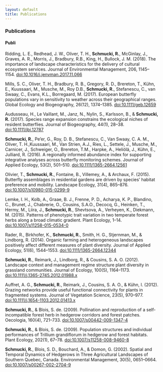 ```yaml
---
layout: default
title: Publications
---
```


### Publications
#### Publi

Ridding, L. E., Redhead, J. W., Oliver, T. H., **Schmucki, R.**, McGinlay, J., Graves, A. R., Morris, J., Bradbury, R.B., King, H., Bullock, J. M. (2018). The importance of landscape characteristics for the delivery of cultural ecosystem services. Journal of Environmental Management, 206, 1145–1154. [doi:10.1016/j.jenvman.2017.11.066](https://doi.org/10.1016/j.jenvman.2017.11.066)

Mills, S. C., Oliver, T. H., Bradbury, R. B., Gregory, R. D., Brereton, T., Kühn, E., Kuussaari, M., Musche, M., Roy D.B., **Schmucki, R.**, Stefanescu, C., van Swaay, C., Evans, K.L., Borregaard, M. (2017). European butterfly populations vary in sensitivity to weather across their geographical ranges. Global Ecology and Biogeography, 26(12), 1374–1385. [doi:10.1111/geb.12659](https://doi.org/10.1111/geb.12659)

Audusseau, H., Le Vaillant, M., Janz, N., Nylin, S., Karlsson, B., & **Schmucki, R.** (2017). Species range expansion constrains the ecological niches of resident butterflies. Journal of Biogeography, 44(1), 28–38. [doi:10.1111/jbi.12787](https://doi.org/10.1111/jbi.12787)

**Schmucki, R.**, Pe’er, G., Roy, D. B., Stefanescu, C., Van Swaay, C. A. M., Oliver, T. H.,Kuussaari, M., Van Strien, A.J., Ries, L., Settele, J., Musche, M., Carnicer, J., Schweiger, O., Brereton, T.M., Harpke, A., Heliölä, J., Kühn, E.,  Julliard, R. (2016). A regionally informed abundance index for supporting integrative analyses across butterfly monitoring schemes. Journal of Applied Ecology, 53(2), 501–510. [doi:10.1111/1365-2664.12561](https://doi.org/10.1111/1365-2664.12561)

Olivier, T., **Schmucki, R.**, Fontaine, B., Villemey, A., & Archaux, F. (2015). Butterfly assemblages in residential gardens are driven by species’ habitat preference and mobility. Landscape Ecology, 31(4), 865–876. [doi:10.1007/s10980-015-0299-9](https://doi.org/10.1007/s10980-015-0299-9)

Lemke, I. H., Kolb, A., Graae, B. J., Frenne, P. D., Acharya, K. P., Blandino, C., Brunet, J., Chabrerie, O., Cousins, S.A.O., Decocq, G., Heinken, T., Hermy, M.,
Liira, J., **Schmucki, R.**, Shevtsova, A., Verheyen, K., Diekmann, M. (2015). Patterns of phenotypic trait variation in two temperate forest herbs along a broad climatic gradient. Plant Ecology, 1–14. [doi:10.1007/s11258-015-0534-0](https://doi.org/10.1007/s11258-015-0534-0)

Rader, R., Birkhofer, K., **Schmucki, R.**, Smith, H. G., Stjernman, M., & Lindborg, R. (2014). Organic farming and heterogeneous landscapes positively affect different measures of plant diversity. Journal of Applied Ecology, 51(6), 1544–1553. [doi:10.1111/1365-2664.12344](https://doi.org/10.1111/1365-2664.12344)

**Schmucki, R.**, Reimark, J., Lindborg, R., & Cousins, S. A. O. (2012). Landscape context and management regime structure plant diversity in grassland communities. Journal of Ecology, 100(5), 1164–1173. [doi:10.1111/j.1365-2745.2012.01988.x](https://doi.org/10.1111/j.1365-2745.2012.01988.x)

Auffret, A. G., **Schmucki, R.**, Reimark, J., Cousins, S. A. O., & Kühn, I. (2012). Grazing networks provide useful functional connectivity for plants in fragmented systems. Journal of Vegetation Science, 23(5), 970–977. [doi:10.1111/j.1654-1103.2012.01413.x](https://doi.org/10.1111/j.1654-1103.2012.01413.x)

**Schmucki, R.**, & Blois, S. de. (2009). Pollination and reproduction of a self-incompatible forest herb in hedgerow corridors and forest patches. Oecologia, 160(4), 721–733. [doi:10.1007/s00442-009-1347-4](https://doi.org/10.1007/s00442-009-1347-4)

**Schmucki, R.**, & Blois, S. de. (2009). Population structures and individual performances of Trillium grandiflorum in hedgerow and forest habitats. Plant Ecology, 202(1), 67–78. [doi:10.1007/s11258-008-9460-8](https://doi.org/10.1007/s11258-008-9460-8)

**Schmucki, R.**, Blois, S. D., Bouchard, A., & Domon, G. (2002). Spatial and Temporal Dynamics of Hedgerows in Three Agricultural Landscapes of Southern Quebec, Canada. Environmental Management, 30(5), 0651–0664. [doi:10.1007/s00267-002-2704-9](https://doi.org/10.1007/s00267-002-2704-9)
